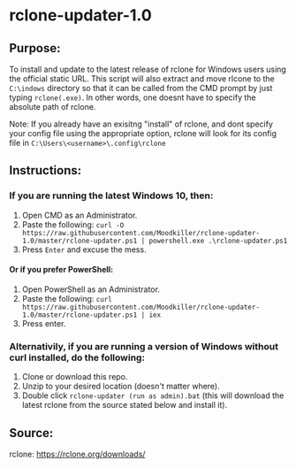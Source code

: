 # rclone-updater-1.0

## Purpose:

To install and update to the latest release of rclone for Windows users using the official static URL. This script will also extract and move rlcone to the `C:\indows` directory so that it can be called from the CMD prompt by just typing `rclone(.exe)`. In other words, one doesnt have to specify the absolute path of rclone. 

Note: If you already have an exisitng "install" of rclone, and dont specify your config file using the appropriate option, rclone will look for its config file in `C:\Users\<username>\.config\rclone`

## Instructions:
### If you are running the latest Windows 10, then:
1. Open CMD as an Administrator.
2. Paste the following: `curl -O https://raw.githubusercontent.com/Moodkiller/rclone-updater-1.0/master/rclone-updater.ps1 | powershell.exe .\rclone-updater.ps1`
3. Press `Enter` and excuse the mess. 

#### Or if you prefer PowerShell:
1. Open PowerShell as an Administrator.
2. Paste the following: `curl https://raw.githubusercontent.com/Moodkiller/rclone-updater-1.0/master/rclone-updater.ps1 | iex`
3. Press enter.

### Alternativily, if you are running a version of Windows without curl installed, do the following:
1. Clone or download this repo.
2. Unzip to your desired location (doesn't matter where).
3. Double click `rclone-updater (run as admin).bat` (this will download the latest rclone from the source stated below and install it).

## Source:
rclone: https://rclone.org/downloads/
